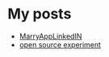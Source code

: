 # My posts 
- [MarryAppLinkedIN](https://www.linkedin.com/posts/mahmoud-mabrouk-fouad_android-kotlin-retrofit-activity-6733847314080768000-FIQX)
- [open source experiment](https://www.linkedin.com/posts/mahmoud-mabrouk-fouad_%D8%A7%D9%84%D8%AD%D8%A7%D8%AC%D8%A9-%D8%A7%D9%85-%D8%A7%D9%84%D8%A7%D8%AE%D8%AA%D8%B1%D8%A7%D8%B9-%D8%AA%D8%B9%D8%AF%D9%8A%D9%84-%D8%B9%D9%84%D9%89-%D8%AA%D8%B7%D8%A8%D9%8A%D9%82-%D8%A7%D9%88%D8%A8%D9%86-activity-6755904666443247617-v83Q)
